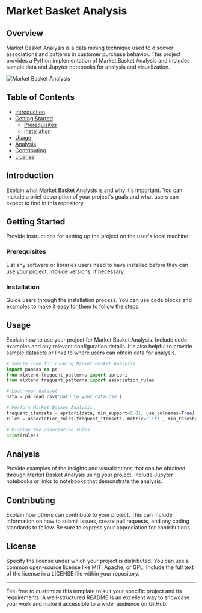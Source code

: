  
# Market Basket Analysis

## Overview

Market Basket Analysis is a data mining technique used to discover associations and patterns in customer purchase behavior. This project provides a Python implementation of Market Basket Analysis and includes sample data and Jupyter notebooks for analysis and visualization.

![Market Basket Analysis](https://miro.medium.com/v2/resize:fit:1400/1*2uSqS4cTYNXylx5a16OjHw.png)

## Table of Contents

- [Introduction](#introduction)
- [Getting Started](#getting-started)
  - [Prerequisites](#prerequisites)
  - [Installation](#installation)
- [Usage](#usage)
- [Analysis](#analysis)
- [Contributing](#contributing)
- [License](#license)

## Introduction

Explain what Market Basket Analysis is and why it's important. You can include a brief description of your project's goals and what users can expect to find in this repository.

## Getting Started

Provide instructions for setting up the project on the user's local machine.

### Prerequisites

List any software or libraries users need to have installed before they can use your project. Include versions, if necessary.

### Installation

Guide users through the installation process. You can use code blocks and examples to make it easy for them to follow the steps.

## Usage

Explain how to use your project for Market Basket Analysis. Include code examples and any relevant configuration details. It's also helpful to provide sample datasets or links to where users can obtain data for analysis.

```python
# Sample code for running Market Basket Analysis
import pandas as pd
from mlxtend.frequent_patterns import apriori
from mlxtend.frequent_patterns import association_rules

# Load your dataset
data = pd.read_csv('path_to_your_data.csv')

# Perform Market Basket Analysis
frequent_itemsets = apriori(data, min_support=0.01, use_colnames=True)
rules = association_rules(frequent_itemsets, metric='lift', min_threshold=1.0)

# Display the association rules
print(rules)
```

## Analysis

Provide examples of the insights and visualizations that can be obtained through Market Basket Analysis using your project. Include Jupyter notebooks or links to notebooks that demonstrate the analysis.

## Contributing

Explain how others can contribute to your project. This can include information on how to submit issues, create pull requests, and any coding standards to follow. Be sure to express your appreciation for contributions.

## License

Specify the license under which your project is distributed. You can use a common open-source license like MIT, Apache, or GPL. Include the full text of the license in a LICENSE file within your repository.

---

Feel free to customize this template to suit your specific project and its requirements. A well-structured README is an excellent way to showcase your work and make it accessible to a wider audience on GitHub.
